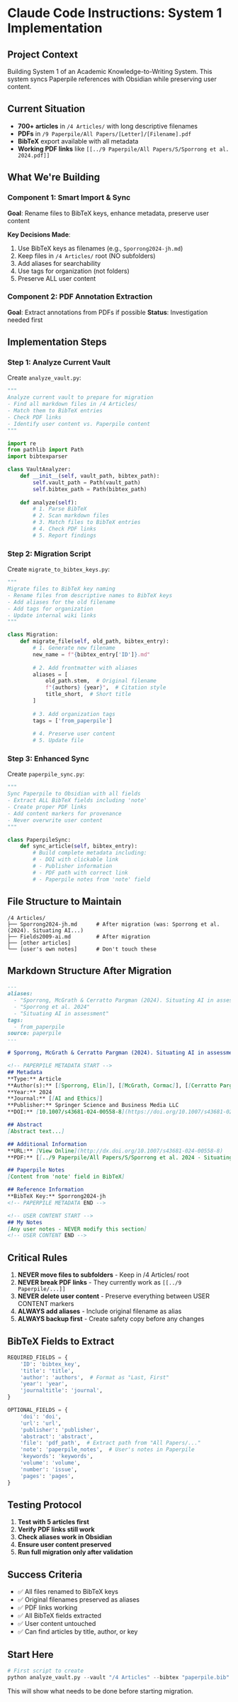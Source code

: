 # Claude Code Instructions: System 1 Implementation

## Project Context
Building System 1 of an Academic Knowledge-to-Writing System. This system syncs Paperpile references with Obsidian while preserving user content.

## Current Situation
- **700+ articles** in `/4 Articles/` with long descriptive filenames
- **PDFs** in `/9 Paperpile/All Papers/[Letter]/[Filename].pdf`
- **BibTeX** export available with all metadata
- **Working PDF links** like `[[../9 Paperpile/All Papers/S/Sporrong et al. 2024.pdf]]`

## What We're Building

### Component 1: Smart Import & Sync
**Goal**: Rename files to BibTeX keys, enhance metadata, preserve user content

**Key Decisions Made**:
1. Use BibTeX keys as filenames (e.g., `Sporrong2024-jh.md`)
2. Keep files in `/4 Articles/` root (NO subfolders)
3. Add aliases for searchability
4. Use tags for organization (not folders)
5. Preserve ALL user content

### Component 2: PDF Annotation Extraction
**Goal**: Extract annotations from PDFs if possible
**Status**: Investigation needed first

## Implementation Steps

### Step 1: Analyze Current Vault
Create `analyze_vault.py`:

```python
"""
Analyze current vault to prepare for migration
- Find all markdown files in /4 Articles/
- Match them to BibTeX entries
- Check PDF links
- Identify user content vs. Paperpile content
"""

import re
from pathlib import Path
import bibtexparser

class VaultAnalyzer:
    def __init__(self, vault_path, bibtex_path):
        self.vault_path = Path(vault_path)
        self.bibtex_path = Path(bibtex_path)
        
    def analyze(self):
        # 1. Parse BibTeX
        # 2. Scan markdown files
        # 3. Match files to BibTeX entries
        # 4. Check PDF links
        # 5. Report findings
```

### Step 2: Migration Script
Create `migrate_to_bibtex_keys.py`:

```python
"""
Migrate files to BibTeX key naming
- Rename files from descriptive names to BibTeX keys
- Add aliases for the old filename
- Add tags for organization
- Update internal wiki links
"""

class Migration:
    def migrate_file(self, old_path, bibtex_entry):
        # 1. Generate new filename
        new_name = f"{bibtex_entry['ID']}.md"
        
        # 2. Add frontmatter with aliases
        aliases = [
            old_path.stem,  # Original filename
            f"{authors} {year}",  # Citation style
            title_short,  # Short title
        ]
        
        # 3. Add organization tags
        tags = ['from_paperpile']
        
        # 4. Preserve user content
        # 5. Update file
```

### Step 3: Enhanced Sync
Create `paperpile_sync.py`:

```python
"""
Sync Paperpile to Obsidian with all fields
- Extract ALL BibTeX fields including 'note'
- Create proper PDF links
- Add content markers for provenance
- Never overwrite user content
"""

class PaperpileSync:
    def sync_article(self, bibtex_entry):
        # Build complete metadata including:
        # - DOI with clickable link
        # - Publisher information
        # - PDF path with correct link
        # - Paperpile notes from 'note' field
```

## File Structure to Maintain

```
/4 Articles/
├── Sporrong2024-jh.md      # After migration (was: Sporrong et al. (2024). Situating AI...)
├── Fields2009-ai.md        # After migration
├── [other articles]
└── [user's own notes]      # Don't touch these
```

## Markdown Structure After Migration

```markdown
---
aliases:
  - "Sporrong, McGrath & Cerratto Pargman (2024). Situating AI in assessment"
  - "Sporrong et al. 2024"
  - "Situating AI in assessment"
tags:
  - from_paperpile
source: paperpile
---

# Sporrong, McGrath & Cerratto Pargman (2024). Situating AI in assessment—an exploration of university teachers' valuing practices

<!-- PAPERPILE METADATA START -->
## Metadata
**Type:** Article
**Author(s):** [[Sporrong, Elin]], [[McGrath, Cormac]], [[Cerratto Pargman, Teresa]]
**Year:** 2024
**Journal:** [[AI and Ethics]]
**Publisher:** Springer Science and Business Media LLC
**DOI:** [10.1007/s43681-024-00558-8](https://doi.org/10.1007/s43681-024-00558-8)

## Abstract
[Abstract text...]

## Additional Information
**URL:** [View Online](http://dx.doi.org/10.1007/s43681-024-00558-8)
**PDF:** [[../9 Paperpile/All Papers/S/Sporrong et al. 2024 - Situating AI in assessment.pdf]] 📄

## Paperpile Notes
[Content from 'note' field in BibTeX]

## Reference Information
**BibTeX Key:** Sporrong2024-jh
<!-- PAPERPILE METADATA END -->

<!-- USER CONTENT START -->
## My Notes
[Any user notes - NEVER modify this section]
<!-- USER CONTENT END -->
```

## Critical Rules

1. **NEVER move files to subfolders** - Keep in /4 Articles/ root
2. **NEVER break PDF links** - They currently work as `[[../9 Paperpile/...]]`
3. **NEVER delete user content** - Preserve everything between USER CONTENT markers
4. **ALWAYS add aliases** - Include original filename as alias
5. **ALWAYS backup first** - Create safety copy before any changes

## BibTeX Fields to Extract

```python
REQUIRED_FIELDS = {
    'ID': 'bibtex_key',
    'title': 'title',
    'author': 'authors',  # Format as "Last, First"
    'year': 'year',
    'journaltitle': 'journal',
}

OPTIONAL_FIELDS = {
    'doi': 'doi',
    'url': 'url', 
    'publisher': 'publisher',
    'abstract': 'abstract',
    'file': 'pdf_path',  # Extract path from "All Papers/..."
    'note': 'paperpile_notes',  # User's notes in Paperpile
    'keywords': 'keywords',
    'volume': 'volume',
    'number': 'issue',
    'pages': 'pages',
}
```

## Testing Protocol

1. **Test with 5 articles first**
2. **Verify PDF links still work**
3. **Check aliases work in Obsidian**
4. **Ensure user content preserved**
5. **Run full migration only after validation**

## Success Criteria

- ✅ All files renamed to BibTeX keys
- ✅ Original filenames preserved as aliases
- ✅ PDF links working
- ✅ All BibTeX fields extracted
- ✅ User content untouched
- ✅ Can find articles by title, author, or key

## Start Here

```python
# First script to create
python analyze_vault.py --vault "/4 Articles" --bibtex "paperpile.bib"
```

This will show what needs to be done before starting migration.